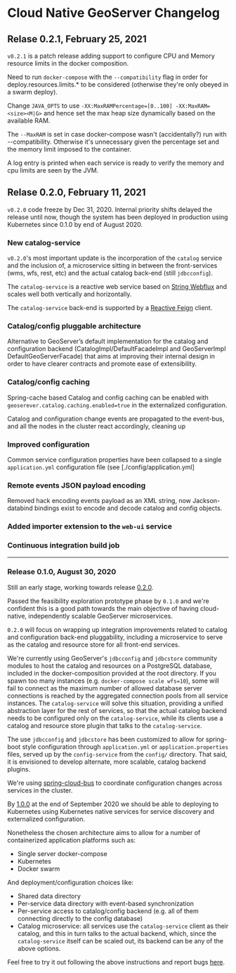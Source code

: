 # Cloud Native GeoServer Changelog

## Relase 0.2.1, February 25, 2021

`v0.2.1` is a patch release adding support to configure CPU and Memory resource limits in the docker composition.

Need to run `docker-compose` with the `--compatibility` flag in order for
deploy.resources.limits.* to be considered (otherwise they're only
obeyed in a swarm deploy).

Change `JAVA_OPTS` to use `-XX:MaxRAMPercentage=[0..100] -XX:MaxRAM=<size><M|G>` and 
hence set the max heap size dynamically based on the available RAM.

The `--MaxRAM` is set in case docker-compose wasn't (accidentally?) run with --compatibility. Otherwise it's unnecessary
given the percentage set and the memory limit imposed to the container.

A log entry is printed when each service is ready to verify the memory and cpu limits are seen by the JVM.
    
## Relase 0.2.0, February 11, 2021

`v0.2.0` code freeze by Dec 31, 2020. Internal priority shifts delayed the release until now, though the system has been deployed in production using Kubernetes since 0.1.0 by end of August 2020.

### New catalog-service

`v0.2.0`'s most important update is the incorporation of the `catalog` service and the inclusion of, a microservice sitting in between the front-services (wms, wfs, rest, etc) and the actual catalog back-end (still `jdbcconfig`). 

The `catalog-service` is a reactive web service based on [String Webflux](https://docs.spring.io/spring-framework/docs/current/reference/html/web-reactive.html) and scales well both vertically and horizontally.

The `catalog-service` back-end is supported by a [Reactive Feign](https://github.com/Playtika/feign-reactive) client.

### Catalog/config pluggable architecture

Alternative to GeoServer’s default implementation for the catalog and configuration backend (CatalogImpl/DefaultFacadeImpl and GeoServerImpl DefaultGeoServerFacade) that aims at improving their internal design in order to have clearer contracts and promote ease of extensibility.

### Catalog/config caching

Spring-cache based Catalog and config caching can be enabled with `geoserever.catalog.caching.enabled=true` in the externalized configuration.

Catalog and configuration change events are propagated to the event-bus, and all the nodes in the cluster react accordingly, cleaning up

### Improved configuration

Common service configuration properties have been collapsed to a single `application.yml` configuration file (see [./config/application.yml]

### Remote events JSON payload encoding

Removed hack encoding events payload as an XML string, now Jackson-databind bindings exist to encode and decode catalog and config objects.

### Added importer extension to the `web-ui` service

### Continuous integration build job

--- 

### Release 0.1.0, August 30, 2020

Still an early stage, working towards release [0.2.0](https://github.com/camptocamp/geoserver-microservices/projects/1).

Passed the feasibility exploration prototype phase by `0.1.0` and we're confident this is a good path towards the main objective of having cloud-native,
independently scalable GeoServer microservices.

`0.2.0` will focus on wrapping up integration improvements related to catalog and configuration back-end pluggability, including a microservice to serve as the catalog and resource store for all front-end services.

We're currently using GeoServer's `jdbcconfig` and `jdbcstore` community modules to host the catalog and resources on a PostgreSQL database, included in the docker-composition provided at the root directory. If you spawn too many instances (e.g. `docker-compose scale wfs=10`), some will fail to connect as the maximum number of allowed database server connections is reached by the aggregated connection pools from all service instances. The `catalog-service` will solve this situation, providing a unified abstraction layer for the rest of services, so that the actual catalog backend needs to be configured only on the `catalog-service`, while its clients use a catalog and resource store plugin that talks to the `catalog-service`.

The use `jdbcconfig` and `jdbcstore` has been customized to allow for spring-boot style configuration through `application.yml` or `application.properties` files, served up by the `config-service` from the `config/` directory. That said, it is envisioned to develop alternate, more scalable, catalog backend plugins.

We're using [spring-cloud-bus](https://cloud.spring.io/spring-cloud-static/spring-cloud-bus/3.0.0.M1/reference/html/) to coordinate configuration changes across services in the cluster.

By [1.0.0](https://github.com/camptocamp/geoserver-microservices/milestone/2) at the end of September 2020 we should be able to deploying to Kubernetes using Kubernetes native services for service discovery and externalized configuration.

Nonetheless the chosen architecture aims to allow for a number of containerized application platforms such as:

- Single server docker-compose 
- Kubernetes
- Docker swarm

And deployment/configuration choices like:

- Shared data directory
- Per-service data directory with event-based synchronization
- Per-service access to catalog/config backend (e.g. all of them connecting directly to the config database)
- Catalog microservice: all services use the `catalog-service` client as their catalog, and this in turn talks to the actual backend, which, since the `catalog-service` itself can be scaled out, its backend can be any of the above options.

Feel free to try it out following the above instructions and report bugs [here](https://github.com/camptocamp/geoserver-microservices/issues).

